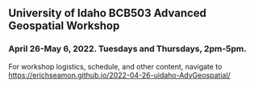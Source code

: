 ## University of Idaho BCB503 Advanced Geospatial Workshop
### April 26-May 6, 2022. Tuesdays and Thursdays, 2pm-5pm.  

For workshop logistics, schedule, and other content, navigate to https://erichseamon.github.io/2022-04-26-uidaho-AdvGeospatial/
